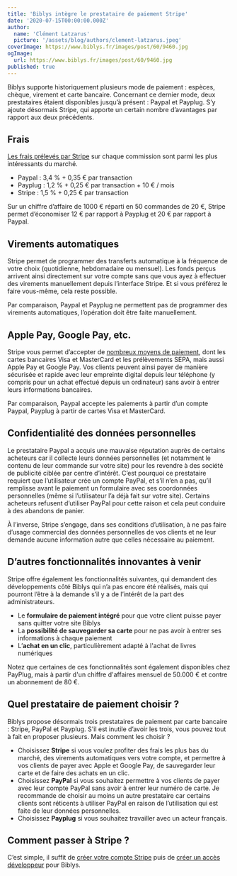 ```yaml
---
title: 'Biblys intègre le prestataire de paiement Stripe'
date: '2020-07-15T00:00:00.000Z'
author:
  name: 'Clément Latzarus'
  picture: '/assets/blog/authors/clement-latzarus.jpeg'
coverImage: https://www.biblys.fr/images/post/60/9460.jpg
ogImage:
  url: https://www.biblys.fr/images/post/60/9460.jpg
published: true
---
```


Biblys supporte historiquement plusieurs mode de paiement : espèces, chèque, virement et carte bancaire. Concernant ce dernier mode, deux prestataires étaient disponibles jusqu’à présent : Paypal et Payplug. S’y ajoute désormais Stripe, qui apporte un certain nombre d’avantages par rapport aux deux précédents.

Frais
-----

[Les frais prélevés par Stripe](https://stripe.com/fr/pricing) sur chaque commission sont parmi les plus intéressants du marché.

- Paypal : 3,4 % + 0,35 € par transaction
- Payplug : 1,2 % + 0,25 € par transaction + 10 € / mois
- Stripe : 1,5 % + 0,25 € par transaction
 
Sur un chiffre d’affaire de 1000 € réparti en 50 commandes de 20 €, Stripe permet d’économiser 12 € par rapport à Payplug et 20 € par rapport à Paypal.

Virements automatiques
----------------------

Stripe permet de programmer des transferts automatique à la fréquence de votre choix (quotidienne, hebdomadaire ou mensuel). Les fonds perçus arrivent ainsi directement sur votre compte sans que vous ayez à effectuer des virements manuellement depuis l’interface Stripe. Et si vous préférez le faire vous-même, cela reste possible.

Par comparaison, Paypal et Payplug ne permettent pas de programmer des virements automatiques, l’opération doit être faite manuellement.

Apple Pay, Google Pay, etc.
---------------------------

Stripe vous permet d’accepter de [nombreux moyens de paiement](https://stripe.com/fr/payments/payment-methods-guide#disponibilit%C3%A9), dont les cartes bancaires Visa et MasterCard et les prélèvements SEPA, mais aussi Apple Pay et Google Pay. Vos clients peuvent ainsi payer de manière sécurisée et rapide avec leur empreinte digital depuis leur téléphone (y compris pour un achat effectué depuis un ordinateur) sans avoir à entrer leurs informations bancaires.

Par comparaison, Paypal accepte les paiements à partir d’un compte Paypal, Payplug à partir de cartes Visa et MasterCard.

Confidentialité des données personnelles
----------------------------------------

Le prestataire Paypal a acquis une mauvaise réputation auprès de certains acheteurs car il collecte leurs données personnelles (et notamment le contenu de leur commande sur votre site) pour les revendre à des société de publicité ciblée par centre d’intérêt. C’est pourquoi ce prestataire requiert que l’utilisateur crée un compte PayPal, et s’il n’en a pas, qu’il remplisse avant le paiement un formulaire avec ses coordonnées personnelles (même si l’utilisateur l’a déjà fait sur votre site). Certains acheteurs refusent d’utiliser PayPal pour cette raison et cela peut conduire à des abandons de panier.

À l’inverse, Stripe s’engage, dans ses conditions d’utilisation, à ne pas faire d’usage commercial des données personnelles de vos clients et ne leur demande aucune information autre que celles nécessaire au paiement.

D’autres fonctionnalités innovantes à venir
-------------------------------------------

Stripe offre également les fonctionnalités suivantes, qui demandent des développements côté Biblys qui n’a pas encore été réalisés, mais qui pourront l’être à la demande s’il y a de l’intérêt de la part des administrateurs.

- Le **formulaire de paiement intégré** pour que votre client puisse payer sans quitter votre site Biblys
- La **possibilité de sauvegarder sa carte** pour ne pas avoir à entrer ses informations à chaque paiement
- L’**achat en un clic**, particulièrement adapté à l&#039;achat de livres numériques
 
Notez que certaines de ces fonctionnalités sont également disponibles chez PayPlug, mais à partir d&#039;un chiffre d&#039;affaires mensuel de 50.000 € et contre un abonnement de 80 €.

Quel prestataire de paiement choisir ?
--------------------------------------

Biblys propose désormais trois prestataires de paiement par carte bancaire : Stripe, PayPal et Payplug. S&#039;il est inutile d’avoir les trois, vous pouvez tout à fait en proposer plusieurs. Mais comment les choisir ?

- Choisissez **Stripe** si vous voulez profiter des frais les plus bas du marché, des virements automatiques vers votre compte, et permettre à vos clients de payer avec Apple et Google Pay, de sauvegarder leur carte et de faire des achats en un clic.
- Choisissez **PayPal** si vous souhaitez permettre à vos clients de payer avec leur compte PayPal sans avoir à entrer leur numéro de carte. Je recommande de choisir au moins un autre prestataire car certains clients sont réticents à utiliser PayPal en raison de l’utilisation qui est faite de leur données personnelles.
- Choisissez **Payplug** si vous souhaitez travailler avec un acteur français.
 
Comment passer à Stripe ?
-------------------------

C’est simple, il suffit de [créer votre compte Stripe](https://dashboard.stripe.com/register) puis de [créer un accès développeur](https://www.biblys.fr/pages/stripe-creer-un-acces-developpeur) pour Biblys.
